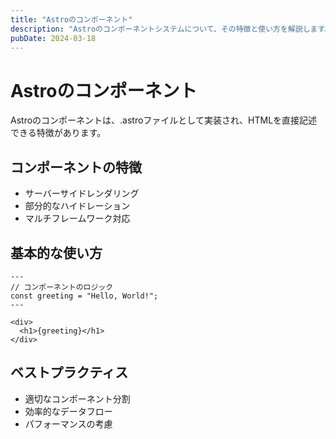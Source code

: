 ```yaml
---
title: "Astroのコンポーネント"
description: "Astroのコンポーネントシステムについて、その特徴と使い方を解説します。"
pubDate: 2024-03-18
---
```


# Astroのコンポーネント

Astroのコンポーネントは、.astroファイルとして実装され、HTMLを直接記述できる特徴があります。

## コンポーネントの特徴

- サーバーサイドレンダリング
- 部分的なハイドレーション
- マルチフレームワーク対応

## 基本的な使い方

```astro
---
// コンポーネントのロジック
const greeting = "Hello, World!";
---

<div>
  <h1>{greeting}</h1>
</div>
```

## ベストプラクティス

- 適切なコンポーネント分割
- 効率的なデータフロー
- パフォーマンスの考慮 
